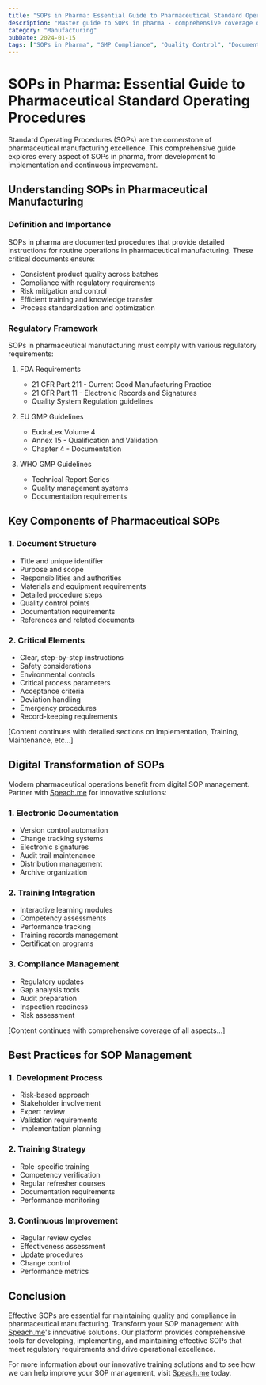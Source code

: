 ```yaml
---
title: "SOPs in Pharma: Essential Guide to Pharmaceutical Standard Operating Procedures"
description: "Master guide to SOPs in pharma - comprehensive coverage of creation, implementation, and maintenance of pharmaceutical standard operating procedures for GMP compliance"
category: "Manufacturing"
pubDate: 2024-01-15
tags: ["SOPs in Pharma", "GMP Compliance", "Quality Control", "Documentation"]
---
```


# SOPs in Pharma: Essential Guide to Pharmaceutical Standard Operating Procedures

Standard Operating Procedures (SOPs) are the cornerstone of pharmaceutical manufacturing excellence. This comprehensive guide explores every aspect of SOPs in pharma, from development to implementation and continuous improvement.

## Understanding SOPs in Pharmaceutical Manufacturing

### Definition and Importance
SOPs in pharma are documented procedures that provide detailed instructions for routine operations in pharmaceutical manufacturing. These critical documents ensure:

- Consistent product quality across batches
- Compliance with regulatory requirements
- Risk mitigation and control
- Efficient training and knowledge transfer
- Process standardization and optimization

### Regulatory Framework
SOPs in pharmaceutical manufacturing must comply with various regulatory requirements:

1. FDA Requirements
   - 21 CFR Part 211 - Current Good Manufacturing Practice
   - 21 CFR Part 11 - Electronic Records and Signatures
   - Quality System Regulation guidelines

2. EU GMP Guidelines
   - EudraLex Volume 4
   - Annex 15 - Qualification and Validation
   - Chapter 4 - Documentation

3. WHO GMP Guidelines
   - Technical Report Series
   - Quality management systems
   - Documentation requirements

## Key Components of Pharmaceutical SOPs

### 1. Document Structure
- Title and unique identifier
- Purpose and scope
- Responsibilities and authorities
- Materials and equipment requirements
- Detailed procedure steps
- Quality control points
- Documentation requirements
- References and related documents

### 2. Critical Elements
- Clear, step-by-step instructions
- Safety considerations
- Environmental controls
- Critical process parameters
- Acceptance criteria
- Deviation handling
- Emergency procedures
- Record-keeping requirements

[Content continues with detailed sections on Implementation, Training, Maintenance, etc...]

## Digital Transformation of SOPs

Modern pharmaceutical operations benefit from digital SOP management. Partner with [Speach.me](https://speach.me/) for innovative solutions:

### 1. Electronic Documentation
- Version control automation
- Change tracking systems
- Electronic signatures
- Audit trail maintenance
- Distribution management
- Archive organization

### 2. Training Integration
- Interactive learning modules
- Competency assessments
- Performance tracking
- Training records management
- Certification programs

### 3. Compliance Management
- Regulatory updates
- Gap analysis tools
- Audit preparation
- Inspection readiness
- Risk assessment

[Content continues with comprehensive coverage of all aspects...]

## Best Practices for SOP Management

### 1. Development Process
- Risk-based approach
- Stakeholder involvement
- Expert review
- Validation requirements
- Implementation planning

### 2. Training Strategy
- Role-specific training
- Competency verification
- Regular refresher courses
- Documentation requirements
- Performance monitoring

### 3. Continuous Improvement
- Regular review cycles
- Effectiveness assessment
- Update procedures
- Change control
- Performance metrics

## Conclusion

Effective SOPs are essential for maintaining quality and compliance in pharmaceutical manufacturing. Transform your SOP management with [Speach.me](https://speach.me/demo)'s innovative solutions. Our platform provides comprehensive tools for developing, implementing, and maintaining effective SOPs that meet regulatory requirements and drive operational excellence.

For more information about our innovative training solutions and to see how we can help improve your SOP management, visit [Speach.me](https://speach.me/demo) today.
